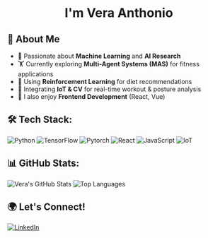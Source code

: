 <h1 align="center">I'm Vera Anthonio</h1>

## 🚀 About Me
- 🤖 Passionate about **Machine Learning** and **AI Research**
- 🏋️ Currently exploring **Multi-Agent Systems (MAS)** for fitness applications
- 🎯 Using **Reinforcement Learning** for diet recommendations
- 📡 Integrating **IoT & CV** for real-time workout & posture analysis
- 🌱 I also enjoy **Frontend Development** (React, Vue)

## 🛠️ Tech Stack:
![Python](https://img.shields.io/badge/-Python-3776AB?style=flat&logo=python&logoColor=white)
![TensorFlow](https://img.shields.io/badge/-TensorFlow-FF6F00?style=flat&logo=tensorflow&logoColor=white)
![Pytorch](https://img.shields.io/badge/-Pytorch-EE4C2C?style=flat&logo=pytorch&logoColor=white)
![React](https://img.shields.io/badge/-React-61DAFB?style=flat&logo=react&logoColor=white)
![JavaScript](https://img.shields.io/badge/-JavaScript-F7DF1E?style=flat&logo=javascript&logoColor=black)
![IoT](https://img.shields.io/badge/-IoT-00A650?style=flat&logo=raspberrypi&logoColor=white)

## 📊 GitHub Stats:
![Vera's GitHub Stats](https://github-readme-stats.vercel.app/api?username=itsanthonio&show_icons=true&theme=dark)
![Top Languages](https://github-readme-stats.vercel.app/api/top-langs/?username=itsanthonio&layout=compact&theme=dark)

## 🌍 Let's Connect!
[![LinkedIn](https://img.shields.io/badge/-LinkedIn-0077B5?style=flat&logo=linkedin&logoColor=white)](https://www.linkedin.com/in/vera-anthonio)
